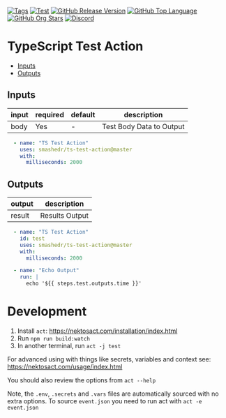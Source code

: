 [![Tags](https://img.shields.io/github/actions/workflow/status/smashedr/ts-test-action/tags.yaml?logo=github&logoColor=white&label=tags)](https://github.com/smashedr/ts-test-action/actions/workflows/tags.yaml)
[![Test](https://img.shields.io/github/actions/workflow/status/smashedr/ts-test-action/test.yaml?logo=github&logoColor=white&label=test)](https://github.com/smashedr/ts-test-action/actions/workflows/test.yaml)
[![GitHub Release Version](https://img.shields.io/github/v/release/smashedr/ts-test-action?logo=github)](https://github.com/smashedr/ts-test-action/releases/latest)
[![GitHub Top Language](https://img.shields.io/github/languages/top/smashedr/ts-test-action?logo=htmx&logoColor=white)](https://github.com/smashedr/ts-test-action)
[![GitHub Org Stars](https://img.shields.io/github/stars/cssnr?style=flat&logo=github&logoColor=white)](https://cssnr.github.io/)
[![Discord](https://img.shields.io/discord/899171661457293343?logo=discord&logoColor=white&label=discord&color=7289da)](https://discord.gg/wXy6m2X8wY)

# TypeScript Test Action

* [Inputs](#Inputs)
* [Outputs](#Outputs)

## Inputs

| input | required | default | description              |
|-------|----------|---------|--------------------------|
| body  | Yes      | -       | Test Body Data to Output |

```yaml
  - name: "TS Test Action"
    uses: smashedr/ts-test-action@master
    with:
      milliseconds: 2000
```

## Outputs

| output | description    |
|--------|----------------|
| result | Results Output |

```yaml
  - name: "TS Test Action"
    id: test
    uses: smashedr/ts-test-action@master
    with:
      milliseconds: 2000

  - name: "Echo Output"
    run: |
      echo '${{ steps.test.outputs.time }}'
```

# Development

1. Install `act`: https://nektosact.com/installation/index.html
2. Run `npm run build:watch`
3. In another terminal, run `act -j test`

For advanced using with things like secrets, variables and context see: https://nektosact.com/usage/index.html

You should also review the options from `act --help`

Note, the `.env`, `.secrets` and `.vars` files are automatically sourced with no extra options.
To source `event.json` you need to run act with `act -e event.json`
